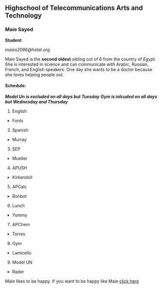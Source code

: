 ## Highschool of Telecommunications Arts and Technology

### Maie Sayed

**Student**

_maies2096@hstat.org_

Maie Sayed is the **second oldest** sibling out of 6 from the country of _Egypt_.
She is interested in science and can communicate with Arabic, Russian, French, and English speakers.
One day she wants to be a doctor because she loves helping people out.

#### Schedule:
_**Model Un is excluded on all days but Tuesday**_
_**Gym is inlcuded on all days but Wednesday and Thursday**_

1. English
 * Fonts

2. Spanish
 * Murray

3. SEP
 * Mueller

4. APUSH
 * Kirkendoll

5. APCalc
 * Bohbot

6. Lunch
 * Yummy

7. APChem
 * Torres

8. Gym
 * Lamicello

9. Model UN
 * Rader

Maie likes to be happy. If you want to be happy like Maie [click here](https://www.sunnyskyz.com/happy-pictures)


